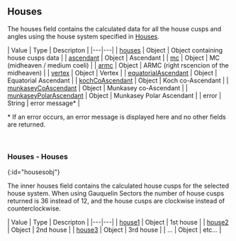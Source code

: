 ## Houses

The houses field contains the calculated data for all the house cusps and angles using the house system specified in [Houses](/astrologico/param_houses.html).

| Value | Type | Descripton |
|---|---|
| [houses](#housesobj) | Object | Object containing house cusps data |
| [ascendant](/astrologico/res_data.html) | Object | Ascendant |
| [mc](/astrologico/res_data.html) | Object | MC (midheaven / medium coeli) |
| [armc](/astrologico/res_data.html) | Object | ARMC (right rscencion of the midheaven) |
| [vertex](/astrologico/res_data.html) | Object | Vertex |
| [equatorialAscendant](/astrologico/res_data.html) | Object | Equatorial Ascendant |
| [kochCoAscendant](/astrologico/res_data.html) | Object | Koch co-Ascendant |
| [munkaseyCoAscendant](/astrologico/res_data.html) | Object | Munkasey co-Ascendant |
| [munkaseyPolarAscendant](/astrologico/res_data.html) | Object | Munkasey Polar Ascendant |
| error | String | error message* |

\* If an error occurs, an error message is displayed here and no other fields are returned.

<br>

### Houses - Houses
{:id="housesobj"}

The inner houses field contains the calculated house cusps for the selected house system. When using Gauquelin Sectors the number of house cusps returned is 36 instead of 12, and the house cusps are clockwise instead of counterclockwise.

| Value | Type | Descripton |
|---|---|
| [house1](/astrologico/res_data.html) | Object | 1st house |
| [house2](/astrologico/res_data.html) | Object | 2nd house |
| [house3](/astrologico/res_data.html) | Object | 3rd house |
| ... | Object | etc... |

<br><br><br>
